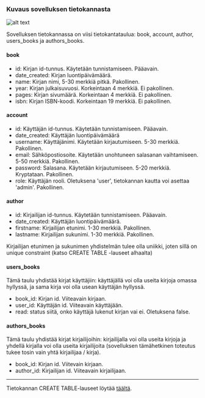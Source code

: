 ### Kuvaus sovelluksen tietokannasta


![alt text](https://github.com/riinaalisah/Kirjahylly/blob/master/documentation/kirjahylly-tietokantakaavio(1).png)


Sovelluksen tietokannassa on viisi tietokantataulua: book, account, author, users_books ja authors_books.

#### book
- id: Kirjan id-tunnus. Käytetään tunnistamiseen. Pääavain.
- date_created: Kirjan luontipäivämäärä.
- name: Kirjan nimi, 5-30 merkkiä pitkä. Pakollinen.
- year: Kirjan julkaisuvuosi. Korkeintaan 4 merkkiä. Ei pakollinen.
- pages: Kirjan sivumäärä. Korkeintaan 4 merkkiä. Ei pakollinen.
- isbn: Kirjan ISBN-koodi. Korkeintaan 19 merkkiä. Ei pakollinen.

#### account
- id: Käyttäjän id-tunnus. Käytetään tunnistamiseen. Pääavain.
- date_created: Käyttäjän luontipäivämäärä
- username: Käyttäjänimi. Käytetään kirjautumiseen. 5-30 merkkiä. Pakollinen.
- email: Sähköpostiosoite. Käytetään unohtuneen salasanan vaihtamiseen. 5-50 merkkiä. Pakollinen.
- password: Salasana. Käytetään kirjautumiseen. 5-20 merkkiä. Kryptataan. Pakollinen.
- role: Käyttäjän rooli. Oletuksena 'user', tietokannan kautta voi asettaa 'admin'. Pakollinen.

#### author
- id: Kirjailijan id-tunnus. Käytetään tunnistamiseen. Pääavain.
- date_created: Käyttäjän luontipäivämäärä.
- firstname: Kirjailijan etunimi. 1-30 merkkiä. Pakollinen.
- lastname: Kirjailijan sukunimi. 1-30 merkkiä. Pakollinen.

Kirjailijan etunimen ja sukunimen yhdistelmän tulee olla uniikki, joten sillä on unique constraint (katso CREATE TABLE -lauseet alhaalta)

#### users_books

Tämä taulu yhdistää kirjat käyttäjiin: käyttäjällä voi olla useita kirjoja omassa hyllyssä, ja sama kirja voi olla usean käyttäjän hyllyssä.
- book_id: Kirjan id. Viiteavain kirjaan.
- user_id: Käyttäjän id. Viiteavain käyttäjään.
- read: status siitä, onko käyttäjä lukenut kirjan vai ei. Oletuksena false.

#### authors_books

Tämä taulu yhdistää kirjat kirjailijoihin: kirjailijalla voi olla useita kirjoja ja yhdellä kirjalla voi olla useita kirjailijoita (sovelluksen tämähetkinen toteutus tukee tosin vain yhtä kirjailijaa / kirja).
- book_id: Kirjan id. Viitevain kirjaan.
- author_id: Kirjailijan id. Viiteavain kirjailijaan.


---

Tietokannan CREATE TABLE-lauseet löytää [täältä].

[täältä]: https://github.com/riinaalisah/Kirjahylly/blob/master/documentation/create_table_lauseet
